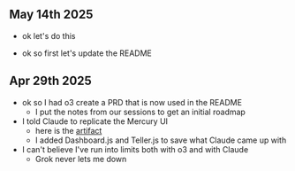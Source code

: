 ## May 14th 2025

- ok let's do this

- ok so first let's update the README

## Apr 29th 2025

- ok so I had o3 create a PRD that is now used in the README
    - I put the notes from our sessions to get an initial roadmap
- I told Claude to replicate the Mercury UI
    - here is the [artifact](https://claude.ai/public/artifacts/b3326eec-be07-4cbc-bcb9-6ea308fb0e78)
    - I added Dashboard.js and Teller.js to save what Claude came up with 
- I can't believe I've run into limits both with o3 and with Claude
    - Grok never lets me down